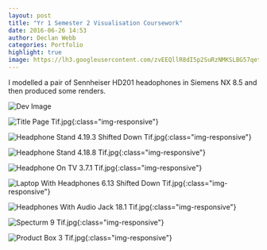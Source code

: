 ```yaml
---
layout: post
title: "Yr 1 Semester 2 Visualisation Coursework"
date: 2016-06-26 14:53
author: Declan Webb
categories: Portfolio
highlight: true
image: https://lh3.googleusercontent.com/zvEEQllR8dI5p2SuRzNMKSLBG57qetbpBzA75OdFMaWzCC-K4Nzm0qDVTpGCMrdE53J-GkaqiStJhXT0XIDus_MLrYapKGsKx-4iZjwAtIQGcbBAqR5xPVonLpFbtQeUtetT_XJ-jYrTAUUNNDIWTlGCB5ZJUkqJeT92drIqjhOFwCtM24MQFk0MC1zwVtehWkdt0Uv6U8FQTQ0-L8nlqJIQGHkrBQO6aNqxShVe20zTgfqsmKOfu6UMvpqqwI1UK5AoED7Q-CU0LxtpClrrldTRx0cUW4DCqG9H9YGz0cr1XFwkk9l_FToM6sBJJ0sJdFa01_wwmAortLgz5BPGFVSqJfOD6d8mB2_ATnJobbwgBXXD4aymL2Cy9Wjtwemyxc9bmad1_36_HF1SE0ffXRNcyK5Z0FOCvdbVxo1Dcqjbi9xSTgUtTyPyjWf0sdon2BCOsMViA9HtvgQ0DA_brlj27EVBuoPPZhv_2ttfnmjULmINHzRS7g0onN2AuUm-IuIxrRftgfWJ0mwGhs0GVflo6BYkb7_M_Xg4plw2MJ5Y6BXla00wHGOUL4FU-xnpK2LOdFFC1aUCLQI3EbgU1EivxXrONwJv93rGpVEFJsY7wq6rwhDEFw=s1000
---
```

I modelled a pair of Sennheiser HD201 headophones in Siemens NX 8.5 and then produced some renders.

![Dev Image](http://4.bp.blogspot.com/-IOD6VutWGlA/UW8Jq05M0DI/AAAAAAAAAeA/OVckWFybKqg/s1600/DSC01317.JPG)

![Title Page Tif.jpg](https://lh3.googleusercontent.com/GRYuy1-PpDtJqwww2ALQ4DG7_hNoYd465TFLK4oczz6fkek-ELMbPnbkt6HXYP4PqI00UFPIog2gih4XhTZaVVEPiVUHxTKDVXGWxR0vo4afJUPyaX9UMNa8Qompl7BU5Vnj_m1aJYWkC1-MXkEJ_5N8gM5RZ5eNCULYGIW9CKpBLvTyJFzEQXlJ8KHTZyc4FGJGhcgAGMLvkPcXyEJScfNsXsfipFwhdQkNCfW-i8Ird8kxunsK-R44J55fuc8DuRHDHNqNebdht-M8cLlC_U-ohvR2hK15xtOvSz8wp2BgQJsaUfH9t1OZgfQ7xlJwuR80jQ_k-htplNbDHw5e4WACyIfITZzlhonMANAb4Tgqxez9PtVBtbuoBvGLKoEuu5B1iQmVVaGb9EZOfohtRRJXrsZJTpZ_bTbidy8TUepCKj1s-Iezo72mzhEMRJM0HB0L7IVbipR68KsDFnN_YvF2-LPOXAuvB5od0gjKs1Ozp0kVjcJsOiMDlEhEwbPSSd-iDh87IuBazwq0Z99PBqVs7h_scnwpZxoW4uIOMhTNlUnRJMNyR3u4bN6uyoyGeVNsjQHZeJQpyg18MqsVXl9lUrIVO3mQ93vYZKn2pqFU0N2dl2QdfA=s1000){:class="img-responsive"}

![Headphone Stand 4.19.3 Shifted Down Tif.jpg](https://lh3.googleusercontent.com/loRNEB7LJWUgUx8Bbgtkt-BoQC5gy479Xyo7l_7LQg8OgdXpNMoy9s_zOfwV7y5V5ztzdPf4PswNiRVPEat_9cspmr1BSo8tVJczluxXrSvoMT9-I-8sHkJx21Igvv7SwLj6D_i3h0npOw3ENx7nJye64LEv18O5yooR_fKTEXRdufnYO6ASCNO6UA9NPTtN746tE7Hwnu9qXwaLq9EDDwc8iTzoZX5UQyfHebvz4H3rSy9O8Vym75u4sdO15ylaptxO77Oh1AwI1OXDI2mHvgwxZdaY-3lSWPwYWtUHBFMEiRvrHsJQ7ybJOgbYg7koFMr1U9BgzCaksVMpteEcE_HRk7mPDXmyo0sTuoOcxdCUsS0o464q4aS3vZLVVkCTpnkqVUlA6NmCpqstKI0Cdw7M_-ee-e4r1duahfR1HIZ1VO7yb7VoKVvhl-24ze2Vu_Fa0tAHgLCl1hTeJIulD4xd_4vgzMDghZUMehcHeL9eku7Yb7aWsiP0CUdenBVLBToGrymehnrlZHi0KLLtFHw8UIGsRkc4pXhcItJqHUDx9ClTwMfJ5cAK1QPGI6FhAtgWFQ7aSXDU9mU8Zf3xEOA71dgpZ9Ce58QGyMOZzPdSI2hhiZsfwQ=s1000){:class="img-responsive"}

![Headphone Stand 4.18.8 Tif.jpg](https://lh3.googleusercontent.com/QwVUaPWFT2s08MxkHhPaUhSBa3pnnh6Eui6OOe8itLwtC69Ydpg68gIUXIWg1jbNkCuM9jbc9U-ByqQu7uUrFkvsafJnjWxKRcRQjIZKCiBHnoGFq2Kg30NdafyB8z7m994xnMK7rysBShTEXiJ1qbjIQDbOX5xC9XHBIrBSe-FKohb6j4ZTYsajDeJJzAOEhyp6yu_YxLMY3dOsBmYOex68Gs153vJsz32bGtwWFcVtnbAsXTsnP0lTBy2cr6FTMx2N6wtd1J8Tn3JUsKlvpUAlV3wa-lUa1iF9bMgXi73ghTvWdlA9BYLq3eDIvTaRtRtMBUshzBnRhdYulrfK8xcyP18yhnmbp9NpXIcDtMiLMqShMZPilUmRAL0dxatZhygDBZIgp2PSX5NqctpiLCNHbc_p5HoHA4KBHKGgzvNw75jA2GIYoZo12kLbGVBwBgVYSEiOh_cdCb9krVcxdzEsVVCUutBxVdT3TZEZcVgjKRgFL6D-hvTsBkTkYHnEQwhLg1vogwvMiWK4xyCqf3nzykaBrHgEZTSlbWIBTlFamOFqQWY6mqegOgZgRwpykf5tMsde55Wr35_otbCKFM-rjGzToPdTP47RmLkHlZ8MXDWdJDHhgA=s1000){:class="img-responsive"}

![Headphone On TV 3.7.1 Tif.jpg](https://lh3.googleusercontent.com/jA7VUbVMajvJxMv7Gh-3c9tvU-x6HgyygST87C45xfkzSRD9rMavP89s3uPTQzSWFKQspIvFDz1OvAbVINJ13NfpQyXD6FT4Ph9htRyaacSGBtxDK5N-jK1szXNwhaTyCHQNxZTXZHUgcn_oCy5IfZWwNRbLyC0C8bbc1TyLug_Vm5k18h23_DnoZUkbF7GPYckgLlARa1__Hwauqfbv82SYc2TpiEvMUG9PegPZjqiIQJ1LXge-kRO1IGBXJTx6I5VWEdU6-FZhmJdD2TOQhQfgW2dK_FqsNeJPzuLfJjmcs6XGwoeHDfKhRodJXx_6KpOhaR_c8LsoR4tdRhS0tkEB-2xd2SjcU9kWFr0Xc1XApF-rtzNiI8-Xcr7PPH1fqK11F1l3KjLTQIP-DNZXIsP-1J0swarXhmOWoVEXEvryhElTyQnmy6z59TJW1apU120ADDEI_Ks8nHa1anhzLy0lLgY4qfMR2t6OXrUVxSbuQs7lVWk5WMKU9hJM3V-PolEzC5NJmS5Dm630pqAVahEx0jcXdohcD1q-tBNUVG57TkWmBq9Y8M26yZMz7lbgY49bRfTUVoBiwobi1Bf9mbVlCk6XqlOZeOLhAQiQ2qxXd6st8b4n6w=s1000){:class="img-responsive"}

![Laptop With Headphones 6.13 Shifted Down Tif.jpg](https://lh3.googleusercontent.com/QVt7_aSFe8R5fvKAFD1yOioGQppgMnU-T_b9bTfpVGt4U86PXAV4IsYbG9AxW2_XbjNLrnNINc97ewIwszlJXhevcO5HYEzCJNukl80X0o-8k2XyTdTzC9ov3dz5tQ9GtLgvjaFJsrcoNwoiopte9TxVVZd52oC-8EYMywJ6sj_bV5sznxTHaUJf3AeVSn_tleKkDbYvSr_gc8ZCJnx15UI6JE_2BArC7F4qNJvo2fOE3Uvni4Rk8fgUqcz_-pcIWgEstj205qJzKEQD3F-Pr-iyHFMVTnNy9yzO2EZodwUEGSY8dRcOrr07wCYFr1cJR_8cUxQmuY7F8LUxor_5y_WtZ0fSbpCBkfptmK3xvLHl1enSSssBoA_hLiSdul3Fx6LJMfhnf6w09LRfk8yGJmm_hqbAUxlYotzfKOvLj2GmReSuDo4DbBJiGNrDp5T_fP1L80G4c_enEgyqhng6537Th-kgZ70r2hsLwkks3kBU7qTAaKOLWiURsLWFjrexGe7mvq7IFsVLjfQ44bflIBC0qUdpwEdlqODFEELsRRR-QthbmGMUoHjFr6Et_5pXEW8eGgLYkBSPIy0B_AMsaJjTn_wuWVaEq7ajOApqT34hiYq1lLs9oQ=s1000){:class="img-responsive"}

![Headphones With Audio Jack 18.1 Tif.jpg](https://lh3.googleusercontent.com/4lZlWhazbYIT4liXiP41c5HIsGK4_g2gqJ_eAi80M0SL0TBjwPQ1fXZ_AMcyNL4K7G8XB73VPZwdKtT8LbN6sOMvyaaWWkZrvxrtBVqBPDqxkv9KF5_v4yFAEnFuu6KjxXWxF5z5Mf3hps8oNwDZt1hke0xYnkjW4jZcezf3mjl9PhOHhS0YiQhf6AQIte4AU4i_YWvx3GpEBZvGnl0DzM4XGTi01qDpnz6p7owi0K8_c5X4xEwlE4Bsvcr7ouYzdOE3F6MBABqd3flIJ4YtRCkRpzSs9gD8kSZ8uWK4uroPAfMBRiB5lpPmUwtriyCBE8hhH4ctYA3DZ1UY4WBY0V7HUY_DF0QDwvdBZ4Y-rW4AmoF9k40xgAkFDDYBd00yol_lLDYtO1APTH_A82rMhmn3VoeB18FVjkfeLUmJaSO_4trxISbGWQnzHKyvmnySeUv3gTt2MRZQiSW6KCosk1htd23wTP1jfUcr952qCJUUtolH55VVwiyIpjUedJ5t3obzsYMQbTjGMseiTpPr5jMal9DIZscSDmEzDoENWQHC6sqaM9EQB7aYkYftp5XwpVsQppbXz28DdgOe1rsgHVY-OyN0IrVVpk3O8Fg1_yWazQYGgnfxGg=s1000){:class="img-responsive"}

![Specturm 9 Tif.jpg](https://lh3.googleusercontent.com/zvEEQllR8dI5p2SuRzNMKSLBG57qetbpBzA75OdFMaWzCC-K4Nzm0qDVTpGCMrdE53J-GkaqiStJhXT0XIDus_MLrYapKGsKx-4iZjwAtIQGcbBAqR5xPVonLpFbtQeUtetT_XJ-jYrTAUUNNDIWTlGCB5ZJUkqJeT92drIqjhOFwCtM24MQFk0MC1zwVtehWkdt0Uv6U8FQTQ0-L8nlqJIQGHkrBQO6aNqxShVe20zTgfqsmKOfu6UMvpqqwI1UK5AoED7Q-CU0LxtpClrrldTRx0cUW4DCqG9H9YGz0cr1XFwkk9l_FToM6sBJJ0sJdFa01_wwmAortLgz5BPGFVSqJfOD6d8mB2_ATnJobbwgBXXD4aymL2Cy9Wjtwemyxc9bmad1_36_HF1SE0ffXRNcyK5Z0FOCvdbVxo1Dcqjbi9xSTgUtTyPyjWf0sdon2BCOsMViA9HtvgQ0DA_brlj27EVBuoPPZhv_2ttfnmjULmINHzRS7g0onN2AuUm-IuIxrRftgfWJ0mwGhs0GVflo6BYkb7_M_Xg4plw2MJ5Y6BXla00wHGOUL4FU-xnpK2LOdFFC1aUCLQI3EbgU1EivxXrONwJv93rGpVEFJsY7wq6rwhDEFw=s1000){:class="img-responsive"}

![Product Box 3 Tif.jpg](https://lh3.googleusercontent.com/Qw4nQVzFWTHy-2vzsj5r0hULIWTfk7QXgQT8rETuOGZg8P3Y44LTi4ILj1kmNjeNDFVn6KCOyDxaku61KPaG6c63MEt0L2YDbh2LprZ79wrVTsV7DxWpvtkz8J9jGUKEUZHnU3PG-8Qmdqcb0uKcLAcKXVu3Sx45nXRVOFybCR-mHk_0CdiN861zwRp0dERhHB2GHmxFuqG2KsE3QL8VsHGft43RtYejGk9jNAd41n2bQ2gBJwSusP-FrbruuDGY3EisfAUNsrhNvAL4Uib8uq9BJlbKVBvlVnJGrAXvYkE7mWmrR66yqwLJNm4ua6QFudF0pjRVT5XNETqRym7wE4smRqNttqvjpm6tPAqOrX4Ab7w3nrufu_T4kJsvFVLej36z70kxL-FN5TooV_blS-Hn3XYGMJSTAz2gzdVKNOWdXHBOAxDzMgUauts8kZZLAcvtEiKJ__MMDmtKy8-cm0pvt8E2FUnCMuNjSPu4S07D9X3YPXJUh8dGdf0W8BpWYiWbfL4zP1sN0gdppXgF1CRN4WiZr818MmGeVOLOMn4scSjiADE9Uncvjp-n2DWtA_Xv35xnJCiQEaTseX6T1v1Iu19XNvScxQuXaG4qZJ2nspB0LU3H_A=s1000){:class="img-responsive"}

